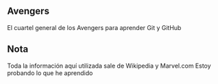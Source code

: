 ## Avengers  
El cuartel general de los Avengers para aprender Git y GitHub

## Nota  
Toda la información aquí utilizada sale de Wikipedia y Marvel.com
Estoy probando lo que he aprendido
